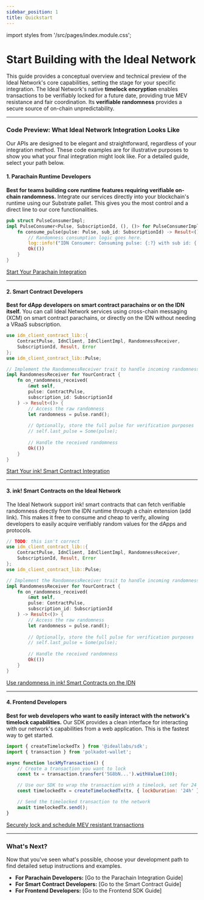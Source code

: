 ```yaml
---
sidebar_position: 1
title: Quickstart
---
```

import styles from '/src/pages/index.module.css';

# Start Building with the Ideal Network

This guide provides a conceptual overview and technical preview of the Ideal Network's core capabilities, setting the stage for your specific integration. The Ideal Network's native **timelock encryption** enables transactions to be verifiably locked for a future date, providing true MEV resistance and fair coordination. Its **verifiable randomness** provides a secure source of on-chain unpredictability.

---

### Code Preview: What Ideal Network Integration Looks Like

Our APIs are designed to be elegant and straightforward, regardless of your integration method. These code examples are for illustrative purposes to show you what your final integration might look like. For a detailed guide, select your path below.

#### **1. Parachain Runtime Developers**
**Best for teams building core runtime features requiring verifiable on-chain randomness.**
Integrate our services directly into your blockchain's runtime using our Substrate pallet. This gives you the most control and a direct line to our core functionalities.

```rust
pub struct PulseConsumerImpl;
impl PulseConsumer<Pulse, SubscriptionId, (), ()> for PulseConsumerImpl {
    fn consume_pulse(pulse: Pulse, sub_id: SubscriptionId) -> Result<(), ()> {
        // Randomness consumption logic goes here.
        log::info!("IDN Consumer: Consuming pulse: {:?} with sub id: {:?}", pulse, sub_id);
        Ok(())
    }
}
````
<div className={styles.linkBtn}>
    <a href="../guides_and_tutorials/parachains/runtime_integration/parachain_runtime_integration">Start Your Parachain Integration</a>
</div>

-----

#### **2. Smart Contract Developers**

**Best for dApp developers on smart contract parachains or on the IDN itself.**
You can call Ideal Network services using cross-chain messaging (XCM) on smart contract parachains, or directly on the IDN without needing a VRaaS subscription.

```rust
use idn_client_contract_lib::{
    ContractPulse, IdnClient, IdnClientImpl, RandomnessReceiver, 
    SubscriptionId, Result, Error
};
use idn_client_contract_lib::Pulse;

// Implement the RandomnessReceiver trait to handle incoming randomness
impl RandomnessReceiver for YourContract {
    fn on_randomness_received(
        &mut self, 
        pulse: ContractPulse,
        subscription_id: SubscriptionId
    ) -> Result<()> {
        // Access the raw randomness
        let randomness = pulse.rand();
        
        // Optionally, store the full pulse for verification purposes
        // self.last_pulse = Some(pulse);
        
        // Handle the received randomness
        Ok(())
    }
}
```

<div className={styles.linkBtn}>
    <a href="../guides_and_tutorials/parachains/smart_contracts/ink">Start Your ink! Smart Contract Integration</a>
</div>

---

#### **3. ink! Smart Contracts on the Ideal Network**

The Ideal Network support ink! smart contracts that can fetch verifiable randomness directly from the IDN runtime through a chain extension (add link). This makes it free to consume 
and cheap to verify, allowing developers to easily acquire verifiably random values for the dApps and protocols.

```rust
// TODO: this isn't correct
use idn_client_contract_lib::{
    ContractPulse, IdnClient, IdnClientImpl, RandomnessReceiver, 
    SubscriptionId, Result, Error
};
use idn_client_contract_lib::Pulse;

// Implement the RandomnessReceiver trait to handle incoming randomness
impl RandomnessReceiver for YourContract {
    fn on_randomness_received(
        &mut self, 
        pulse: ContractPulse,
        subscription_id: SubscriptionId
    ) -> Result<()> {
        // Access the raw randomness
        let randomness = pulse.rand();
        
        // Optionally, store the full pulse for verification purposes
        // self.last_pulse = Some(pulse);
        
        // Handle the received randomness
        Ok(())
    }
}
```

<div className={styles.linkBtn}>
    <a href="../guides_and_tutorials/parachains/smart_contracts/ink">Use randomness in ink! Smart Contracts on the IDN</a>
</div>


---

#### **4. Frontend Developers**

**Best for web developers who want to easily interact with the network's timelock capabilities.**
Our SDK provides a clean interface for interacting with our network's capabilities from a web application. This is the fastest way to get started.

```javascript
import { createTimelockedTx } from '@ideallabs/sdk';
import { transaction } from 'polkadot-wallet';

async function lockMyTransaction() {
    // Create a transaction you want to lock
    const tx = transaction.transfer('5G8bN...').withValue(100);

    // Use our SDK to wrap the transaction with a timelock, set for 24 hours
    const timelockedTx = createTimelockedTx(tx, { lockDuration: '24h' });

    // Send the timelocked transaction to the network
    await timelockedTx.send();
}
```

<div className={styles.linkBtn}>
    <a href="../guides_and_tutorials/ink">Securely lock and schedule MEV resistant transactions</a>
</div>

-----

### What's Next?

Now that you've seen what's possible, choose your development path to find detailed setup instructions and examples.

  * **For Parachain Developers:** [Go to the Parachain Integration Guide]
  * **For Smart Contract Developers:** [Go to the Smart Contract Guide]
  * **For Frontend Developers:** [Go to the Frontend SDK Guide]





<!-- This guide will point you to the tools, libraries, and documentation you need to get started.

---

## The Ideal Network

The IDN blockchain aggregates randomness from Drand Quicknet and delivers it using XCM across chains. The IDN-SDK contains all core functionality of the Ideal Network and code required to itegrate with it.

- [Core Repository (Rust/Substrate)](https://github.com/ideal-lab5/idn-sdk)

---

## 🔎 The IDN Explorer

Use the explorer to manage VRaaS subscription and to view recent randomness pulses.

- [Repository](https://github.com/ideal-lab5/idn-explorer/)
- [Explorer URL](https://idealabs.network)
- Guide TODO

> _📷 add a screenshot here later? embedded video?

---

## ⏳ Timelock Encryption

Use timelock encryption for sealed-bid auctions, commitment schemes, multiplayer games, and more, backed by the Ideal Network. Our library supports multiple language bindings, including Rust, Python, Typescript, and C/C++.

- [Timelock SDK Repo (Rust)](https://github.com/ideal-lab5/timelock)
- [Learn how to integrate timelocked transactions in a dApp](../concepts/timelock_encryption.md)

---

## 🛠 What Should I Do Next?

### For Parachain Developers

Use our lightweight integration to manage VRaas subscription that inject verifiable randomness into your Polkadot/Substrate runtime. Your chain can use this for:

- Leader election
- Verifiable shuffling
- Cross-chain fair games
- Much more

[→ Integration Guide](../integration/parachains/runtime_integration/parachain_runtime_integration.md)

---

### For ink! Smart Contract Developers

You can access fresh randomness **inside ink! smart contracts**, either via:

1. Cross-chain access [via XCM](../integration/parachains/smart_contracts/ink.md)
2. Deploying contracts [directly on the IDN](../integration/ink.md)

---

## 📚 Learn More

Explore the deeper design of the protocol:


- [litepaper-TODO](https://hackmd.io/@Y5vcBYL4SyeRG_CqQq0DoQ/HktrQXI2A)
- [Protocol Design Overview-TODO: migrate to docs](https://hackmd.io/@Y5vcBYL4SyeRG_CqQq0DoQ/HktrQXI2A)

---

Want help? [Join our community chat](https://discord.gg/idealnetwork) or reach out via GitHub Discussions. -->

<!-- ---
sidebar_position: 1
title: Quickstart
--- -->